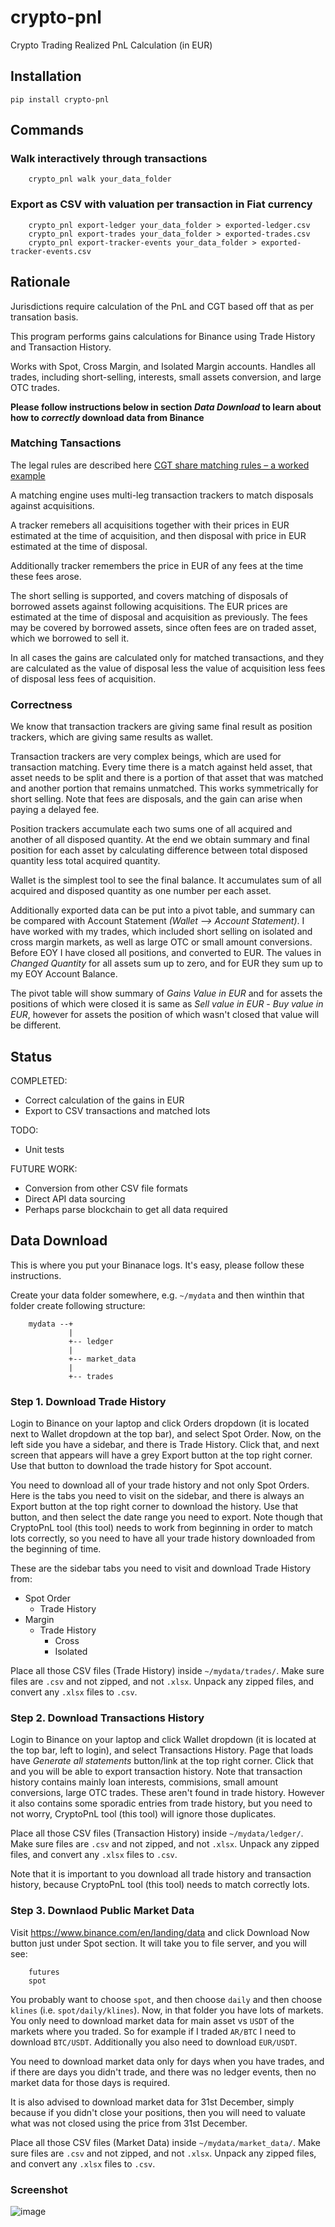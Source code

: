 # crypto-pnl
Crypto Trading Realized PnL Calculation (in EUR)

## Installation
```
pip install crypto-pnl
```

## Commands

### Walk interactively through transactions
```
    crypto_pnl walk your_data_folder
```

### Export as CSV with valuation per transaction in Fiat currency
```
    crypto_pnl export-ledger your_data_folder > exported-ledger.csv
    crypto_pnl export-trades your_data_folder > exported-trades.csv
    crypto_pnl export-tracker-events your_data_folder > exported-tracker-events.csv
``` 

## Rationale
Jurisdictions require calculation of the PnL and CGT based off that as per transation basis.

This program performs gains calculations for Binance using Trade History and Transaction History.

Works with Spot, Cross Margin, and Isolated Margin accounts.
Handles all trades, including short-selling, interests, small assets conversion, and large OTC trades.

**Please follow instructions below in section *Data Download* to learn about how to _correctly_ download data from Binance**

### Matching Tansactions
The legal rules are described here [CGT share matching rules – a worked example](https://www.whitefieldtax.co.uk/cgt-share-matching-rules-worked-example/)

A matching engine uses multi-leg transaction trackers to match disposals against acquisitions.

A tracker remebers all acquisitions together with their prices in EUR estimated at the time of acquisition,
and then disposal with price in EUR estimated at the time of disposal.

Additionally tracker remembers the price in EUR of any fees at the time these fees arose. 

The short selling is supported, and covers matching of disposals of borrowed assets against following acquisitions. The EUR prices are estimated at the time of disposal and acquisition as previously. The fees may be covered by borrowed assets, since often fees are on traded asset, which we borrowed to sell it.

In all cases the gains are calculated only for matched transactions, and
they are calculated as the value of disposal less the value of acquisition less fees of disposal less fees of acquisition.

### Correctness
We know that transaction trackers are giving same final result as position trackers, which are giving same results as wallet.

Transaction trackers are very complex beings, which are used for transaction matching. Every time there is a match against held asset, that asset needs to be split and there is a portion of that asset that was matched and another portion that remains unmatched. This works symmetrically for short selling.
Note that fees are disposals, and the gain can arise when paying a delayed fee.

Position trackers accumulate each two sums one of all acquired and another of all disposed quantity. 
At the end we obtain summary and final position for each asset by calculating difference between total disposed quantity less total acquired quantity.

Wallet is the simplest tool to see the final balance. It accumulates sum of all acquired and disposed quantity as one number per each asset.

Additionally exported data can be put into a pivot table, and summary can be compared with Account Statement *(Wallet --> Account Statement)*.
I have worked with my trades, which included short selling on isolated and cross margin markets, as well as large OTC or small amount conversions.
Before EOY I have closed all positions, and converted to EUR. The values in *Changed Quantity* for all assets sum up to zero, and for EUR they sum up to my EOY Account Balance.

The pivot table will show summary of *Gains Value in EUR* and for assets the positions of which were closed it is same as *Sell value in EUR* - *Buy value in EUR*, however for assets the position of which wasn't closed that value will be different.



## Status

COMPLETED:
 - Correct calculation of the gains in EUR
 - Export to CSV transactions and matched lots

TODO:
 - Unit tests

FUTURE WORK:
 - Conversion from other CSV file formats
 - Direct API data sourcing
 - Perhaps parse blockchain to get all data required


## Data Download
This is where you put your Binanace logs. It's easy, please follow these instructions.

Create your data folder somewhere, e.g. `~/mydata` and then winthin that folder create following structure:
```
    mydata --+
             |
             +-- ledger
             |
             +-- market_data
             |
             +-- trades
```

### Step 1. Download Trade History
Login to Binance on your laptop and click Orders dropdown (it is located next to Wallet dropdown at the top bar), and select Spot Order.
Now, on the left side you have a sidebar, and there is Trade History. Click that, and next screen that appears will have a grey Export button at the top right corner.
Use that button to download the trade history for Spot account.


You need to download all of your trade history and not only Spot Orders. Here is
the tabs you need to visit on the sidebar, and there is always an Export button
at the top right corner to download the history. Use that button, and then
select the date range you need to export. Note though that CryptoPnL tool (this
tool) needs to work from beginning in order to match lots correctly, so you need
to have all your trade history downloaded from the beginning of time.

These are the sidebar tabs you need to visit and download Trade History from:

 - Spot Order
    - Trade History
 - Margin
    - Trade History
        - Cross
        - Isolated

Place all those CSV files (Trade History) inside `~/mydata/trades/`.
Make sure files are `.csv` and not zipped, and not `.xlsx`. Unpack any zipped files, and convert any `.xlsx` files to `.csv`.

### Step 2. Download Transactions History
Login to Binance on your laptop and click Wallet dropdown (it is located at the top bar, left to login), and select Transactions History.
Page that loads have *Generate all statements* button/link at the top right corner. Click that and you will be able to export transaction history.
Note that transaction history contains mainly loan interests, commisions, small amount conversions, large OTC trades. These aren't found in trade history.
However it also contains some sporadic entries from trade history, but you need to not worry, CryptoPnL tool (this tool) will ignore those duplicates.

Place all those CSV files (Transaction History) inside `~/mydata/ledger/`.
Make sure files are `.csv` and not zipped, and not `.xlsx`. Unpack any zipped files, and convert any `.xlsx` files to `.csv`.

Note that it is important to you download all trade history and transaction history, because CryptoPnL tool (this tool) needs to match correctly lots.

### Step 3. Downlaod Public Market Data
Visit https://www.binance.com/en/landing/data and click Download Now button just under Spot section. It will take you to file server, and you will see:
```
    futures
    spot
```

You probably want to choose `spot`, and then choose `daily` and then choose `klines` (i.e. `spot/daily/klines`).
Now, in that folder you have lots of markets. You only need to download market data for main asset vs `USDT` of the markets where you traded.
So for example if I traded `AR/BTC` I need to download `BTC/USDT`.
Additionally you also need to download `EUR/USDT`.

You need to download market data only for days when you have trades, and if there are days you didn't trade, and there was no ledger events, then no market data for those days is required.

It is also advised to download market data for 31st December, simply because if you didn't close your positions, then you will need to valuate what was not closed using the price from 31st December.

Place all those CSV files (Market Data) inside `~/mydata/market_data/`.
Make sure files are `.csv` and not zipped, and not `.xlsx`. Unpack any zipped files, and convert any `.xlsx` files to `.csv`.

### Screenshot

![image](https://user-images.githubusercontent.com/80485211/159135476-0612a077-1773-4f5e-a20a-7434b1f00b53.png)
